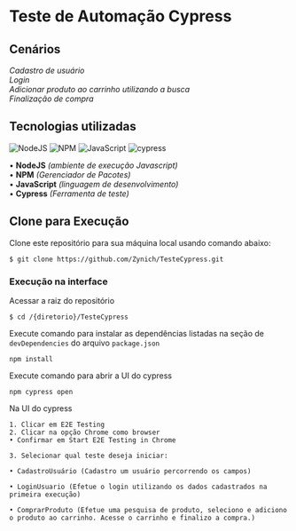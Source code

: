 <div id="top"></div>

# Teste de Automação Cypress

## Cenários

*Cadastro de usuário*<br/>
*Login*<br/>
*Adicionar produto ao carrinho utilizando a busca*<br/>
*Finalização de compra*<br/>

## Tecnologias utilizadas
![NodeJS](https://img.shields.io/badge/node.js-6DA55F?style=for-the-badge&logo=node.js&logoColor=white)
![NPM](https://img.shields.io/badge/NPM-%23000000.svg?style=for-the-badge&logo=npm&logoColor=white)
![JavaScript](https://img.shields.io/badge/javascript-%23323330.svg?style=for-the-badge&logo=javascript&logoColor=%23F7DF1E)
![cypress](https://img.shields.io/badge/-cypress-%23E5E5E5?style=for-the-badge&logo=cypress&logoColor=058a5e)

• **NodeJS** *(ambiente de execução Javascript)*
<br/>
• **NPM** *(Gerenciador de Pacotes)*
<br/>
• **JavaScript** *(linguagem de desenvolvimento)*
<br/>
• **Cypress** *(Ferramenta de teste)*
<br/>

## Clone para Execução

Clone este repositório para sua máquina local usando comando abaixo:

```
$ git clone https://github.com/Zynich/TesteCypress.git
```

### Execução na interface

Acessar a raiz do repositório
```
$ cd /{diretorio}/TesteCypress
```
Execute comando para instalar as dependências listadas na seção de `devDependencies` do arquivo `package.json`

```
npm install
```

Execute comando para abrir a UI do cypress
```
npm cypress open
```

Na UI do cypress
```
1. Clicar em E2E Testing
2. Clicar na opção Chrome como browser
• Confirmar em Start E2E Testing in Chrome

3. Selecionar qual teste deseja iniciar:

• CadastroUsuário (Cadastro um usuário percorrendo os campos)

• LoginUsuario (Efetue o login utilizando os dados cadastrados na primeira execução)

• ComprarProduto (Efetue uma pesquisa de produto, seleciono e adiciono o produto ao carrinho. Acesse o carrinho e finalizo a compra.)
  
```
